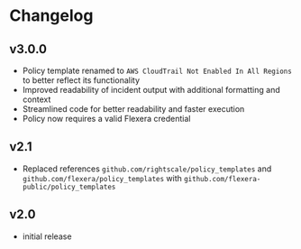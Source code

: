 # Changelog

## v3.0.0

- Policy template renamed to `AWS CloudTrail Not Enabled In All Regions` to better reflect its functionality
- Improved readability of incident output with additional formatting and context
- Streamlined code for better readability and faster execution
- Policy now requires a valid Flexera credential

## v2.1

- Replaced references `github.com/rightscale/policy_templates` and `github.com/flexera/policy_templates` with `github.com/flexera-public/policy_templates`

## v2.0

- initial release
